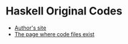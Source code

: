 # Haskell Original Codes
- [Author's site](https://www.iro.umontreal.ca/~lapalme/Algorithms-functional.html)
- [The page where code files exist](https://www.iro.umontreal.ca/~lapalme/AlgoFP/code.html)
